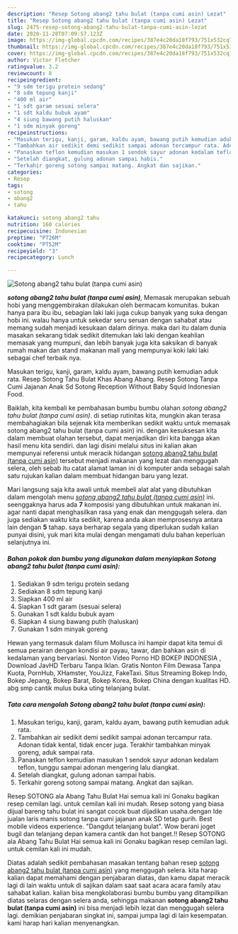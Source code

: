 ```yaml
---
description: "Resep Sotong abang2 tahu bulat (tanpa cumi asin) Lezat"
title: "Resep Sotong abang2 tahu bulat (tanpa cumi asin) Lezat"
slug: 2475-resep-sotong-abang2-tahu-bulat-tanpa-cumi-asin-lezat
date: 2020-11-28T07:09:57.123Z
image: https://img-global.cpcdn.com/recipes/387e4c20da18f793/751x532cq70/sotong-abang2-tahu-bulat-tanpa-cumi-asin-foto-resep-utama.jpg
thumbnail: https://img-global.cpcdn.com/recipes/387e4c20da18f793/751x532cq70/sotong-abang2-tahu-bulat-tanpa-cumi-asin-foto-resep-utama.jpg
cover: https://img-global.cpcdn.com/recipes/387e4c20da18f793/751x532cq70/sotong-abang2-tahu-bulat-tanpa-cumi-asin-foto-resep-utama.jpg
author: Victor Fletcher
ratingvalue: 3.2
reviewcount: 8
recipeingredient:
- "9 sdm terigu protein sedang"
- "8 sdm tepung kanji"
- "400 ml air"
- "1 sdt garam sesuai selera"
- "1 sdt kaldu bubuk ayam"
- "4 siung bawang putih haluskan"
- "1 sdm minyak goreng"
recipeinstructions:
- "Masukan terigu, kanji, garam, kaldu ayam, bawang putih kemudian aduk rata."
- "Tambahkan air sedikit demi sedikit sampai adonan tercampur rata. Adonan tidak kental, tidak encer juga. Terakhir tambahkan minyak goreng, aduk sampai rata."
- "Panaskan teflon kemudian masukan 1 sendok sayur adonan kedalam teflon, tunggu sampai adonan mengering lalu diangkat."
- "Setelah diangkat, gulung adonan sampai habis."
- "Terkahir goreng sotong sampai matang. Angkat dan sajikan."
categories:
- Resep
tags:
- sotong
- abang2
- tahu

katakunci: sotong abang2 tahu 
nutrition: 160 calories
recipecuisine: Indonesian
preptime: "PT26M"
cooktime: "PT52M"
recipeyield: "3"
recipecategory: Lunch

---
```



![Sotong abang2 tahu bulat (tanpa cumi asin)](https://img-global.cpcdn.com/recipes/387e4c20da18f793/751x532cq70/sotong-abang2-tahu-bulat-tanpa-cumi-asin-foto-resep-utama.jpg)

<b><i>sotong abang2 tahu bulat (tanpa cumi asin)</i></b>, Memasak merupakan sebuah hobi yang menggembirakan dilakukan oleh bermacam komunitas. bukan hanya para ibu ibu, sebagian laki laki juga cukup banyak yang suka dengan hobi ini. walau hanya untuk sekedar seru seruan dengan sahabat atau memang sudah menjadi kesukaan dalam dirinya. maka dari itu dalam dunia masakan sekarang tidak sedikit ditemukan laki laki dengan keahlian memasak yang mumpuni, dan lebih banyak juga kita saksikan di banyak rumah makan dan stand makanan mall yang mempunyai koki laki laki sebagai chef terbaik nya.

Masukan terigu, kanji, garam, kaldu ayam, bawang putih kemudian aduk rata. Resep Sotong Tahu Bulat Khas Abang Abang. Resep Sotong Tanpa Cumi Jajanan Anak Sd Sotong Reception Without Baby Squid Indonesian Food.

Baiklah, kita kembali ke pembahasan bumbu bumbu olahan <i>sotong abang2 tahu bulat (tanpa cumi asin)</i>. di setiap rutinitas kita, mungkin akan terasa membahagiakan bila sejenak kita memberikan sedikit waktu untuk memasak sotong abang2 tahu bulat (tanpa cumi asin) ini. dengan kesuksesan kita dalam membuat olahan tersebut, dapat menjadikan diri kita bangga akan hasil menu kita sendiri. dan lagi disini melalui situs ini kalian akan mempunyai referensi untuk meracik hidangan <u>sotong abang2 tahu bulat (tanpa cumi asin)</u> tersebut menjadi makanan yang lezat dan menggugah selera, oleh sebab itu catat alamat laman ini di komputer anda sebagai salah satu rujukan kalian dalam membuat hidangan baru yang lezat.


Mari langsung saja kita awali untuk membeli alat alat yang dibutuhkan dalam mengolah menu <u><i>sotong abang2 tahu bulat (tanpa cumi asin)</i></u> ini. seenggaknya harus ada <b>7</b> komposisi yang dibutuhkan untuk makanan ini. agar nanti dapat menghasilkan rasa yang enak dan menggugah selera. dan juga sediakan waktu kita sedikit, karena anda akan memprosesnya antara lain dengan <b>5</b> tahap. saya berharap segala yang diperlukan sudah kalian punyai disini, yuk mari kita mulai dengan mengamati dulu bahan keperluan selanjutnya ini.

<!--inarticleads1-->

##### Bahan pokok dan bumbu yang digunakan dalam menyiapkan Sotong abang2 tahu bulat (tanpa cumi asin):

1. Sediakan 9 sdm terigu protein sedang
1. Sediakan 8 sdm tepung kanji
1. Siapkan 400 ml air
1. Siapkan 1 sdt garam (sesuai selera)
1. Gunakan 1 sdt kaldu bubuk ayam
1. Siapkan 4 siung bawang putih (haluskan)
1. Gunakan 1 sdm minyak goreng


Hewan yang termasuk dalam filum Mollusca ini hampir dapat kita temui di semua perairan dengan kondisi air payau, tawar, dan bahkan asin di kedalaman yang bervariasi. Nonton Video Porno HD BOKEP INDONESIA , Download JavHD Terbaru Tanpa Iklan. Gratis Nonton Film Dewasa Tanpa Kuota, PornHub, XHamster, YouJizz, FakeTaxi. Situs Streaming Bokep Indo, Bokep Jepang, Bokep Barat, Bokep Korea, Bokep China dengan kualitas HD. abg smp cantik mulus buka uting telanjang bulat. 

<!--inarticleads2-->

##### Tata cara mengolah Sotong abang2 tahu bulat (tanpa cumi asin):

1. Masukan terigu, kanji, garam, kaldu ayam, bawang putih kemudian aduk rata.
1. Tambahkan air sedikit demi sedikit sampai adonan tercampur rata. Adonan tidak kental, tidak encer juga. Terakhir tambahkan minyak goreng, aduk sampai rata.
1. Panaskan teflon kemudian masukan 1 sendok sayur adonan kedalam teflon, tunggu sampai adonan mengering lalu diangkat.
1. Setelah diangkat, gulung adonan sampai habis.
1. Terkahir goreng sotong sampai matang. Angkat dan sajikan.


Resep SOTONG ala Abang Tahu Bulat Hai semua kali ini Gonaku bagikan resep cemilan lagi. untuk cemilan kali ini mudah. Resep sotong yang biasa dijual bareng tahu bulat ini sangat cocok buat dijadikan usaha.dengan Ide jualan laris manis sotong tanpa cumi jajanan anak SD tetap gurih. Best mobile videos experience. &#34;Dangdut telanjang bulat&#34;. Wow berani joget bugil dan telanjang depan kamera cantik dan hot banget.!! Resep SOTONG ala Abang Tahu Bulat Hai semua kali ini Gonaku bagikan resep cemilan lagi. untuk cemilan kali ini mudah. 

Diatas adalah sedikit pembahasan masakan tentang bahan resep <u>sotong abang2 tahu bulat (tanpa cumi asin)</u> yang menggugah selera. kita harap kalian dapat memahami dengan penjabaran diatas, dan kamu dapat meracik lagi di lain waktu untuk di sajikan dalam saat saat acara acara family atau sahabat kalian. kalian bisa mengkolaborasi bumbu bumbu yang ditampilkan diatas selaras dengan selera anda, sehingga makanan <b>sotong abang2 tahu bulat (tanpa cumi asin)</b> ini bisa menjadi lebih lezat dan menggugah selera lagi. demikian penjabaran singkat ini, sampai jumpa lagi di lain kesempatan. kami harap hari kalian menyenangkan.
